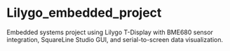 # Lilygo_embedded_project
Embedded systems project using Lilygo T-Display with BME680 sensor integration, SquareLine Studio GUI, and serial-to-screen data visualization.
